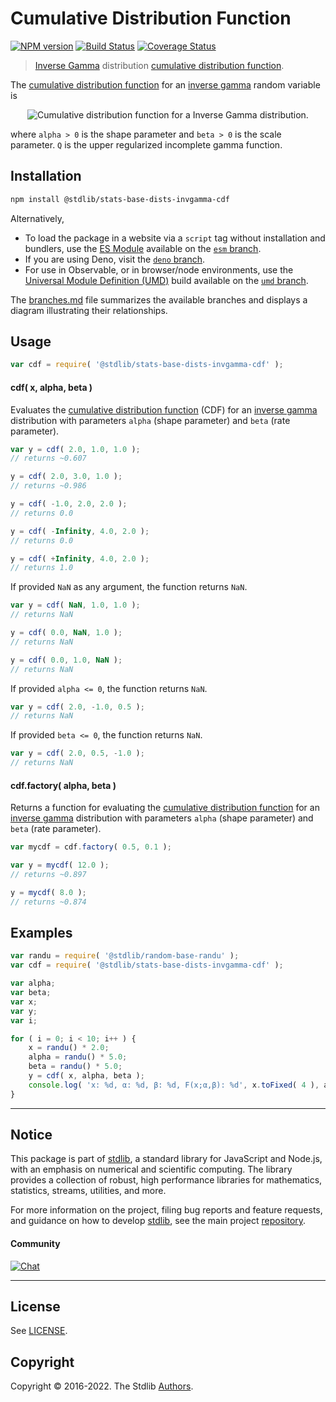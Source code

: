 <!--

@license Apache-2.0

Copyright (c) 2018 The Stdlib Authors.

Licensed under the Apache License, Version 2.0 (the "License");
you may not use this file except in compliance with the License.
You may obtain a copy of the License at

   http://www.apache.org/licenses/LICENSE-2.0

Unless required by applicable law or agreed to in writing, software
distributed under the License is distributed on an "AS IS" BASIS,
WITHOUT WARRANTIES OR CONDITIONS OF ANY KIND, either express or implied.
See the License for the specific language governing permissions and
limitations under the License.

-->

# Cumulative Distribution Function

[![NPM version][npm-image]][npm-url] [![Build Status][test-image]][test-url] [![Coverage Status][coverage-image]][coverage-url] <!-- [![dependencies][dependencies-image]][dependencies-url] -->

> [Inverse Gamma][inverse-gamma] distribution [cumulative distribution function][cdf].

<section class="intro">

The [cumulative distribution function][cdf] for an [inverse gamma][inverse-gamma] random variable is

<!-- <equation class="equation" label="eq:invgamma_cdf" align="center" raw="F(x; \alpha, \beta) = \frac{\Gamma\left(\alpha,\frac{\beta}{x}\right)}{\Gamma(\alpha)} = Q\left(\frac{\beta}{x},\alpha\right)" alt="Cumulative distribution function for a Inverse Gamma distribution."> -->

<div class="equation" align="center" data-raw-text="F(x; \alpha, \beta) = \frac{\Gamma\left(\alpha,\frac{\beta}{x}\right)}{\Gamma(\alpha)} = Q\left(\frac{\beta}{x},\alpha\right)" data-equation="eq:invgamma_cdf">
    <img src="https://cdn.jsdelivr.net/gh/stdlib-js/stdlib@591cf9d5c3a0cd3c1ceec961e5c49d73a68374cb/lib/node_modules/@stdlib/stats/base/dists/invgamma/cdf/docs/img/equation_invgamma_cdf.svg" alt="Cumulative distribution function for a Inverse Gamma distribution.">
    <br>
</div>

<!-- </equation> -->

where `alpha > 0` is the shape parameter and `beta > 0` is the scale parameter. `Q` is the upper regularized incomplete gamma function.

</section>

<!-- /.intro -->

<section class="installation">

## Installation

```bash
npm install @stdlib/stats-base-dists-invgamma-cdf
```

Alternatively,

-   To load the package in a website via a `script` tag without installation and bundlers, use the [ES Module][es-module] available on the [`esm` branch][esm-url].
-   If you are using Deno, visit the [`deno` branch][deno-url].
-   For use in Observable, or in browser/node environments, use the [Universal Module Definition (UMD)][umd] build available on the [`umd` branch][umd-url].

The [branches.md][branches-url] file summarizes the available branches and displays a diagram illustrating their relationships.

</section>

<section class="usage">

## Usage

```javascript
var cdf = require( '@stdlib/stats-base-dists-invgamma-cdf' );
```

#### cdf( x, alpha, beta )

Evaluates the [cumulative distribution function][cdf] (CDF) for an [inverse gamma][inverse-gamma] distribution with parameters `alpha` (shape parameter) and `beta` (rate parameter).

```javascript
var y = cdf( 2.0, 1.0, 1.0 );
// returns ~0.607

y = cdf( 2.0, 3.0, 1.0 );
// returns ~0.986

y = cdf( -1.0, 2.0, 2.0 );
// returns 0.0

y = cdf( -Infinity, 4.0, 2.0 );
// returns 0.0

y = cdf( +Infinity, 4.0, 2.0 );
// returns 1.0
```

If provided `NaN` as any argument, the function returns `NaN`.

```javascript
var y = cdf( NaN, 1.0, 1.0 );
// returns NaN

y = cdf( 0.0, NaN, 1.0 );
// returns NaN

y = cdf( 0.0, 1.0, NaN );
// returns NaN
```

If provided `alpha <= 0`, the function returns `NaN`.

```javascript
var y = cdf( 2.0, -1.0, 0.5 );
// returns NaN
```

If provided `beta <= 0`, the function returns `NaN`.

```javascript
var y = cdf( 2.0, 0.5, -1.0 );
// returns NaN
```

#### cdf.factory( alpha, beta )

Returns a function for evaluating the [cumulative distribution function][cdf] for an [inverse gamma][inverse-gamma] distribution with parameters `alpha` (shape parameter) and `beta` (rate parameter).

```javascript
var mycdf = cdf.factory( 0.5, 0.1 );

var y = mycdf( 12.0 );
// returns ~0.897

y = mycdf( 8.0 );
// returns ~0.874
```

</section>

<!-- /.usage -->

<section class="examples">

## Examples

<!-- eslint no-undef: "error" -->

```javascript
var randu = require( '@stdlib/random-base-randu' );
var cdf = require( '@stdlib/stats-base-dists-invgamma-cdf' );

var alpha;
var beta;
var x;
var y;
var i;

for ( i = 0; i < 10; i++ ) {
    x = randu() * 2.0;
    alpha = randu() * 5.0;
    beta = randu() * 5.0;
    y = cdf( x, alpha, beta );
    console.log( 'x: %d, α: %d, β: %d, F(x;α,β): %d', x.toFixed( 4 ), alpha.toFixed( 4 ), beta.toFixed( 4 ), y.toFixed( 4 ) );
}
```

</section>

<!-- /.examples -->

<!-- Section for related `stdlib` packages. Do not manually edit this section, as it is automatically populated. -->

<section class="related">

</section>

<!-- /.related -->

<!-- Section for all links. Make sure to keep an empty line after the `section` element and another before the `/section` close. -->


<section class="main-repo" >

* * *

## Notice

This package is part of [stdlib][stdlib], a standard library for JavaScript and Node.js, with an emphasis on numerical and scientific computing. The library provides a collection of robust, high performance libraries for mathematics, statistics, streams, utilities, and more.

For more information on the project, filing bug reports and feature requests, and guidance on how to develop [stdlib][stdlib], see the main project [repository][stdlib].

#### Community

[![Chat][chat-image]][chat-url]

---

## License

See [LICENSE][stdlib-license].


## Copyright

Copyright &copy; 2016-2022. The Stdlib [Authors][stdlib-authors].

</section>

<!-- /.stdlib -->

<!-- Section for all links. Make sure to keep an empty line after the `section` element and another before the `/section` close. -->

<section class="links">

[npm-image]: http://img.shields.io/npm/v/@stdlib/stats-base-dists-invgamma-cdf.svg
[npm-url]: https://npmjs.org/package/@stdlib/stats-base-dists-invgamma-cdf

[test-image]: https://github.com/stdlib-js/stats-base-dists-invgamma-cdf/actions/workflows/test.yml/badge.svg?branch=main
[test-url]: https://github.com/stdlib-js/stats-base-dists-invgamma-cdf/actions/workflows/test.yml?query=branch:main

[coverage-image]: https://img.shields.io/codecov/c/github/stdlib-js/stats-base-dists-invgamma-cdf/main.svg
[coverage-url]: https://codecov.io/github/stdlib-js/stats-base-dists-invgamma-cdf?branch=main

<!--

[dependencies-image]: https://img.shields.io/david/stdlib-js/stats-base-dists-invgamma-cdf.svg
[dependencies-url]: https://david-dm.org/stdlib-js/stats-base-dists-invgamma-cdf/main

-->

[chat-image]: https://img.shields.io/gitter/room/stdlib-js/stdlib.svg
[chat-url]: https://gitter.im/stdlib-js/stdlib/

[stdlib]: https://github.com/stdlib-js/stdlib

[stdlib-authors]: https://github.com/stdlib-js/stdlib/graphs/contributors

[umd]: https://github.com/umdjs/umd
[es-module]: https://developer.mozilla.org/en-US/docs/Web/JavaScript/Guide/Modules

[deno-url]: https://github.com/stdlib-js/stats-base-dists-invgamma-cdf/tree/deno
[umd-url]: https://github.com/stdlib-js/stats-base-dists-invgamma-cdf/tree/umd
[esm-url]: https://github.com/stdlib-js/stats-base-dists-invgamma-cdf/tree/esm
[branches-url]: https://github.com/stdlib-js/stats-base-dists-invgamma-cdf/blob/main/branches.md

[stdlib-license]: https://raw.githubusercontent.com/stdlib-js/stats-base-dists-invgamma-cdf/main/LICENSE

[cdf]: https://en.wikipedia.org/wiki/Cumulative_distribution_function

[inverse-gamma]: https://en.wikipedia.org/wiki/Inverse-gamma_distribution

</section>

<!-- /.links -->
